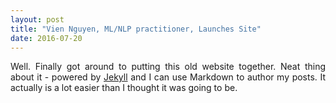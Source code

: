```yaml
---
layout: post
title: "Vien Nguyen, ML/NLP practitioner, Launches Site"
date: 2016-07-20
---
```


<p align = "justify">
Well. Finally got around to putting this old website together. Neat thing about it - powered by <a href="http://jekyllrb.com">Jekyll</a> and I can use Markdown to author my posts. It actually is a lot easier than I thought it was going to be.
</p>
<div>
<script>
  (function(i,s,o,g,r,a,m){i['GoogleAnalyticsObject']=r;i[r]=i[r]||function(){
  (i[r].q=i[r].q||[]).push(arguments)},i[r].l=1*new Date();a=s.createElement(o),
  m=s.getElementsByTagName(o)[0];a.async=1;a.src=g;m.parentNode.insertBefore(a,m)
  })(window,document,'script','https://www.google-analytics.com/analytics.js','ga');

  ga('create', 'UA-77434616-1', 'auto');
  ga('send', 'pageview');

</script>
</div>